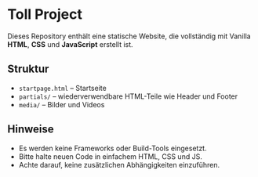 # Toll Project

Dieses Repository enthält eine statische Website, die vollständig mit Vanilla **HTML**, **CSS** und **JavaScript** erstellt ist.

## Struktur
- `startpage.html` – Startseite
- `partials/` – wiederverwendbare HTML-Teile wie Header und Footer
- `media/` – Bilder und Videos

## Hinweise
- Es werden keine Frameworks oder Build-Tools eingesetzt.
- Bitte halte neuen Code in einfachem HTML, CSS und JS.
- Achte darauf, keine zusätzlichen Abhängigkeiten einzuführen.

